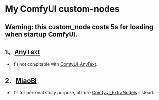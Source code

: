 # My ComfyUI custom-nodes

## Warning: this custom_node costs 5s for loading when startup ComfyUI.

## 1、[AnyText](./AnyText/README.md) 
- It's not compitable with [ComfyUI-AnyText](https://github.com/zmwv823/ComfyUI-AnyText).

## 2、[MiaoBi](./MiaoBi/README.md)
- It's for personal study purpose, plz use [ComfyUI_ExtraModels](https://github.com/city96/ComfyUI_ExtraModels) instead.
